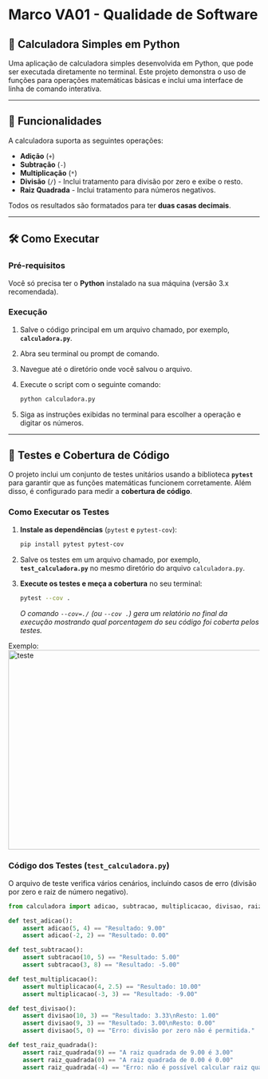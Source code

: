# Marco VA01 - Qualidade de Software

## 🔢 Calculadora Simples em Python

Uma aplicação de calculadora simples desenvolvida em Python, que pode ser executada diretamente no terminal. Este projeto demonstra o uso de funções para operações matemáticas básicas e inclui uma interface de linha de comando interativa.

---

## 🚀 Funcionalidades

A calculadora suporta as seguintes operações:

* **Adição** (`+`)
* **Subtração** (`-`)
* **Multiplicação** (`*`)
* **Divisão** (`/`) - Inclui tratamento para divisão por zero e exibe o resto.
* **Raiz Quadrada** - Inclui tratamento para números negativos.

Todos os resultados são formatados para ter **duas casas decimais**.

---

## 🛠️ Como Executar

### Pré-requisitos

Você só precisa ter o **Python** instalado na sua máquina (versão 3.x recomendada).

### Execução

1.  Salve o código principal em um arquivo chamado, por exemplo, **`calculadora.py`**.
2.  Abra seu terminal ou prompt de comando.
3.  Navegue até o diretório onde você salvou o arquivo.
4.  Execute o script com o seguinte comando:

    ```bash
    python calculadora.py
    ```

5.  Siga as instruções exibidas no terminal para escolher a operação e digitar os números.

---

## 🧪 Testes e Cobertura de Código

O projeto inclui um conjunto de testes unitários usando a biblioteca **`pytest`** para garantir que as funções matemáticas funcionem corretamente. Além disso, é configurado para medir a **cobertura de código**.

### Como Executar os Testes

1.  **Instale as dependências** (`pytest` e `pytest-cov`):

    ```bash
    pip install pytest pytest-cov
    ```

2.  Salve os testes em um arquivo chamado, por exemplo, **`test_calculadora.py`** no mesmo diretório do arquivo `calculadora.py`.

3.  **Execute os testes e meça a cobertura** no seu terminal:

    ```bash
    pytest --cov .
    ```
    *O comando `--cov=./` (ou `--cov .`) gera um relatório no final da execução mostrando qual porcentagem do seu código foi coberta pelos testes.*
    
Exemplo:
<img width="1148" height="400" alt="teste" src="https://github.com/user-attachments/assets/4dfb6ee5-5658-4c21-bc6c-8561b99d4ad9" />


### Código dos Testes (`test_calculadora.py`)

O arquivo de teste verifica vários cenários, incluindo casos de erro (divisão por zero e raiz de número negativo).

```python
from calculadora import adicao, subtracao, multiplicacao, divisao, raiz_quadrada

def test_adicao():
    assert adicao(5, 4) == "Resultado: 9.00"
    assert adicao(-2, 2) == "Resultado: 0.00"

def test_subtracao():
    assert subtracao(10, 5) == "Resultado: 5.00"
    assert subtracao(3, 8) == "Resultado: -5.00"

def test_multiplicacao():
    assert multiplicacao(4, 2.5) == "Resultado: 10.00"
    assert multiplicacao(-3, 3) == "Resultado: -9.00"

def test_divisao():
    assert divisao(10, 3) == "Resultado: 3.33\nResto: 1.00"
    assert divisao(9, 3) == "Resultado: 3.00\nResto: 0.00"
    assert divisao(5, 0) == "Erro: divisão por zero não é permitida."

def test_raiz_quadrada():
    assert raiz_quadrada(9) == "A raiz quadrada de 9.00 é 3.00"
    assert raiz_quadrada(0) == "A raiz quadrada de 0.00 é 0.00"
    assert raiz_quadrada(-4) == "Erro: não é possível calcular raiz quadrada de número negativo."
